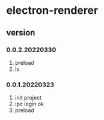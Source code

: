 # electron-renderer

## version
### 0.0.2.20220330
1. preload
2. ls

### 0.0.1.20220323
1. init project
2. ipc login ok
3. preload 

